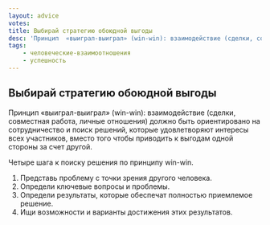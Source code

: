 ```yaml
---
layout: advice
votes:
title: Выбирай стратегию обоюдной выгоды
desc: 'Принцип  «выиграл-выиграл» (win-win): взаимодействие (сделки, совместная работа, личные отношения) должно быть ориентировано на сотрудничество и поиск решений, которые удовлетворяют интересы всех участников, вместо того чтобы приводить к выгодам одной стороны за счет другой.'
tags:
    - человеческие-взаимоотношения
    - успешность
---
```


## Выбирай стратегию обоюдной выгоды

Принцип  «выиграл-выиграл» (win-win): взаимодействие (сделки, совместная работа, личные отношения) должно быть ориентировано на сотрудничество и поиск решений, которые удовлетворяют интересы всех участников, вместо того чтобы приводить к выгодам одной стороны за счет другой.

Четыре шага к поиску решения по принципу win-win.

1. Представь проблему с точки зрения другого человека.
2. Определи ключевые вопросы и проблемы.
3. Определи результаты, которые обеспечат полностью приемлемое решение.
4. Ищи возможности и варианты достижения этих результатов.
